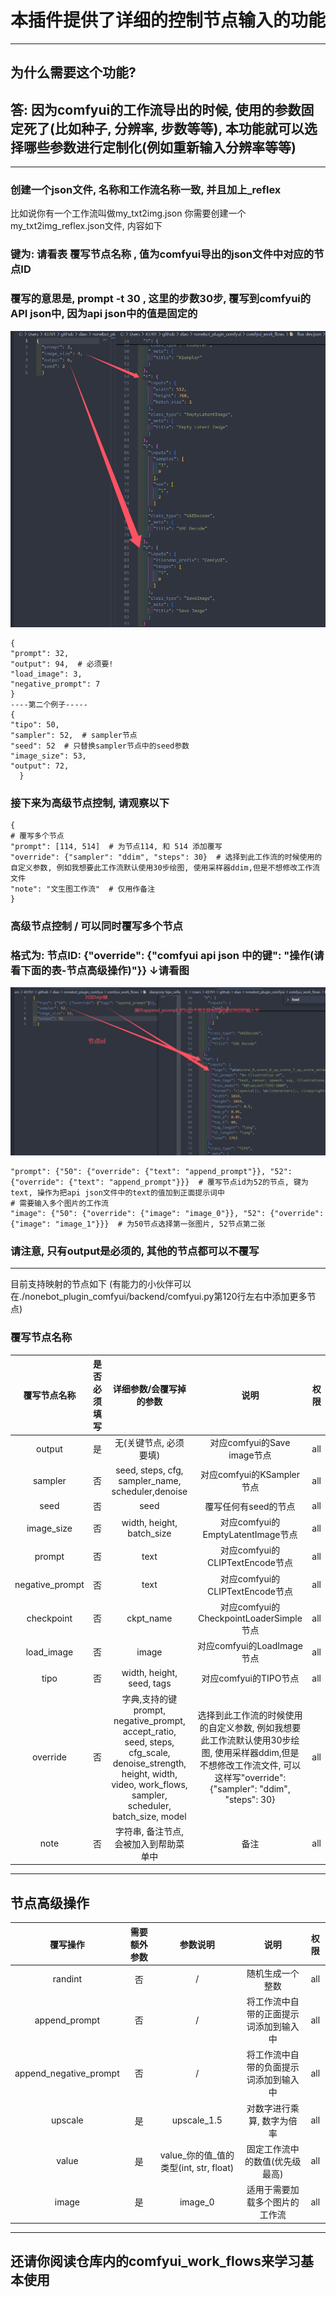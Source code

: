 # 本插件提供了详细的控制节点输入的功能
****
## 为什么需要这个功能?
## 答: 因为comfyui的工作流导出的时候, 使用的参数固定死了(比如种子, 分辨率, 步数等等), 本功能就可以选择哪些参数进行定制化(例如重新输入分辨率等等)
***
### 创建一个json文件, 名称和工作流名称一致, 并且加上_reflex
比如说你有一个工作流叫做my_txt2img.json 
你需要创建一个my_txt2img_reflex.json文件, 内容如下
### 键为: 请看表 覆写节点名称 , 值为comfyui导出的json文件中对应的节点ID
### 覆写的意思是, prompt -t 30 , 这里的步数30步, 覆写到comfyui的API json中, 因为api json中的值是固定的
![emb](../image/node.png)  
```
{
"prompt": 32,
"output": 94,  # 必须要!
"load_image": 3,
"negative_prompt": 7
}
----第二个例子-----
{
"tipo": 50,
"sampler": 52,  # sampler节点
"seed": 52  # 只替换sampler节点中的seed参数
"image_size": 53,
"output": 72,
  }
```
### 接下来为高级节点控制, 请观察以下
```
{
# 覆写多个节点
"prompt": [114, 514]  # 为节点114, 和 514 添加覆写
"override": {"sampler": "ddim", "steps": 30}  # 选择到此工作流的时候使用的自定义参数, 例如我想要此工作流默认使用30步绘图, 使用采样器ddim,但是不想修改工作流文件
"note": "文生图工作流"  # 仅用作备注
}
```
### 高级节点控制 / 可以同时覆写多个节点
### 格式为: 节点ID: {"override": {"comfyui api json 中的键": "操作(请看下面的表-节点高级操作)"}} ↓请看图
![emb](../image/advance_node_control.png)  
```
"prompt": {"50": {"override": {"text": "append_prompt"}}, "52": {"override": {"text": "append_prompt"}}}  # 覆写节点id为52的节点, 键为text, 操作为把api json文件中的text的值加到正面提示词中
# 需要输入多个图片的工作流
"image": {"50": {"override": {"image": "image_0"}}, "52": {"override": {"image": "image_1"}}}  # 为50节点选择第一张图片, 52节点第二张
```
### 请注意, 只有output是必须的, 其他的节点都可以不覆写
****
目前支持映射的节点如下 (有能力的小伙伴可以在./nonebot_plugin_comfyui/backend/comfyui.py第120行左右中添加更多节点)
### 覆写节点名称

|     覆写节点名称      | 是否必须填写 |                                                                                               详细参数/会覆写掉的参数                                                                                                |                 说明                 |权限|
|:---------------:|:------:|:---------------------------------------------------------------------------------------------------------------------------------------------------------------------------------------------------------:|:----------------------------------:|:---:|
|     output      |   是    |                                                                                               无(关键节点, 必须要填)                                                                                               |       对应comfyui的Save image节点       |all|
|     sampler     |   否    |                                                                             seed, steps, cfg, sampler_name, scheduler,denoise                                                                             |                    对应comfyui的KSampler节点                |all|
|      seed       |   否    |                                                                                                   seed                                                                                                    |            覆写任何有seed的节点            |all|
|   image_size    |   否    |                                                                                         width, height, batch_size                                                                                         |    对应comfyui的EmptyLatentImage节点    |all|
|     prompt      |   否    |                                                                                                   text                                                                                                    |     对应comfyui的CLIPTextEncode节点     |all|
| negative_prompt |   否    |                                                                                                   text                                                                                                    |     对应comfyui的CLIPTextEncode节点     |all|
|   checkpoint    |   否    |                                                                                                 ckpt_name                                                                                                 | 对应comfyui的CheckpointLoaderSimple节点 |all|
|   load_image    |   否    |                                                                                                   image                                                                                                   |       对应comfyui的LoadImage节点        |all|
|      tipo       |   否    |                                                                                         width, height, seed, tags                                                                                         |          对应comfyui的TIPO节点          |all|
|    override     |   否    |                      字典,支持的键prompt, negative_prompt, accept_ratio, seed, steps, cfg_scale, denoise_strength, height, width, video, work_flows, sampler, scheduler, batch_size, model                      |               选择到此工作流的时候使用的自定义参数, 例如我想要此工作流默认使用30步绘图, 使用采样器ddim,但是不想修改工作流文件, 可以这样写"override": {"sampler": "ddim", "steps": 30}               |all|
|      note       |   否    |                                                                                           字符串, 备注节点, 会被加入到帮助菜单中                                                                                           |                 备注                 |all|
****
## 节点高级操作
|   覆写操作    | 需要额外参数 |              参数说明               |         说明          |权限|
|:---------:|:------:|:-------------------------------:|:-------------------:|:---:|
|  randint   |   否    |                /                |      随机生成一个整数       |all|
| append_prompt |   否    |                /                | 将工作流中自带的正面提示词添加到输入中 |all|
|   append_negative_prompt   |   否    |                /                | 将工作流中自带的负面提示词添加到输入中 |all|
|   upscale   |   是    |           upscale_1.5           |   对数字进行乘算, 数字为倍率    |all|
|   value   |   是    | value_你的值_值的类型(int, str, float) |  固定工作流中的数值(优先级最高)   |all|
|   image   |   是    |             image_0             |   适用于需要加载多个图片的工作流   |all|
****
## 还请你阅读仓库内的comfyui_work_flows来学习基本使用